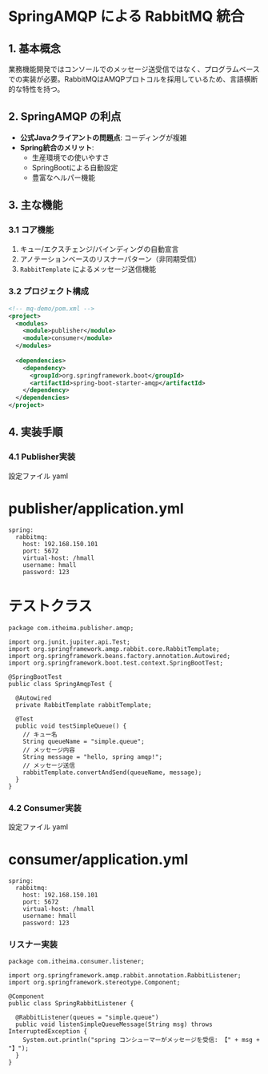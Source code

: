 # SpringAMQP による RabbitMQ 統合

## 1. 基本概念

業務機能開発ではコンソールでのメッセージ送受信ではなく、プログラムベースでの実装が必要。RabbitMQはAMQPプロトコルを採用しているため、言語横断的な特性を持つ。

## 2. SpringAMQP の利点

- **公式Javaクライアントの問題点**: コーディングが複雑
- **Spring統合のメリット**:
  - 生産環境での使いやすさ
  - SpringBootによる自動設定
  - 豊富なヘルパー機能

## 3. 主な機能

### 3.1 コア機能
1. キュー/エクスチェンジ/バインディングの自動宣言
2. アノテーションベースのリスナーパターン（非同期受信）
3. `RabbitTemplate` によるメッセージ送信機能

### 3.2 プロジェクト構成
```xml
<!-- mq-demo/pom.xml -->
<project>
  <modules>
    <module>publisher</module>
    <module>consumer</module>
  </modules>
  
  <dependencies>
    <dependency>
      <groupId>org.springframework.boot</groupId>
      <artifactId>spring-boot-starter-amqp</artifactId>
    </dependency>
  </dependencies>
</project>
```
## 4. 実装手順
### 4.1 Publisher実装
設定ファイル
yaml

# publisher/application.yml
```
spring:
  rabbitmq:
    host: 192.168.150.101
    port: 5672
    virtual-host: /hmall
    username: hmall
    password: 123
```

# テストクラス
```
package com.itheima.publisher.amqp;

import org.junit.jupiter.api.Test;
import org.springframework.amqp.rabbit.core.RabbitTemplate;
import org.springframework.beans.factory.annotation.Autowired;
import org.springframework.boot.test.context.SpringBootTest;

@SpringBootTest
public class SpringAmqpTest {
  
  @Autowired
  private RabbitTemplate rabbitTemplate;

  @Test
  public void testSimpleQueue() {
    // キュー名
    String queueName = "simple.queue";
    // メッセージ内容
    String message = "hello, spring amqp!";
    // メッセージ送信
    rabbitTemplate.convertAndSend(queueName, message);
  }
}
```
### 4.2 Consumer実装
設定ファイル
yaml
# consumer/application.yml
```
spring:
  rabbitmq:
    host: 192.168.150.101
    port: 5672
    virtual-host: /hmall
    username: hmall
    password: 123
```
### リスナー実装

```
package com.itheima.consumer.listener;

import org.springframework.amqp.rabbit.annotation.RabbitListener;
import org.springframework.stereotype.Component;

@Component
public class SpringRabbitListener {
  
  @RabbitListener(queues = "simple.queue")
  public void listenSimpleQueueMessage(String msg) throws InterruptedException {
    System.out.println("spring コンシューマーがメッセージを受信: 【" + msg + "】");
  }
}
```
